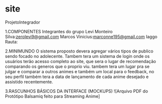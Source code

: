 # site
ProjetoIntegrador

1.COMPONENTES
Integrantes do grupo
Levi Monteiro Silva:zerolevi9@gmail.com
Marcos Vinicius:marconne195@gmail.com
Iaggo Rauta:



2.MINIMUNDO
O sistema proposto devera agregar vários tipos de publico sendo focado no adolecente. 
Tambem tera um sistema de login onde os usuários terão acesso completo ao site, 
que sera o lugar de recomendação comparando os generos que o proprio viu.
tambem tera um lugar pra se julgar e comparar a outros animes e também um local para
o feedback, no seu perfil também tera a data de lançamento de cada anime desejado 
e assistido recentemente.



3.RASCUNHOS BÁSICOS DA INTERFACE (MOCKUPS)
![Arquivo PDF do Protótipo Balsamiq feito para Streaming Anime]
